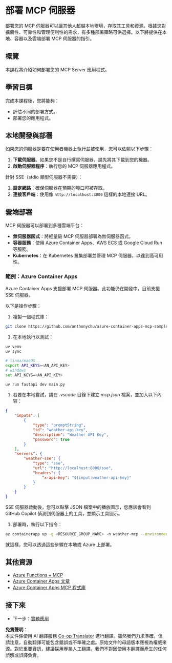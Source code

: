 <!--
CO_OP_TRANSLATOR_METADATA:
{
  "original_hash": "1d9dc83260576b76f272d330ed93c51f",
  "translation_date": "2025-07-04T16:09:09+00:00",
  "source_file": "03-GettingStarted/09-deployment/README.md",
  "language_code": "tw"
}
-->
# 部署 MCP 伺服器

部署您的 MCP 伺服器可以讓其他人超越本地環境，存取其工具和資源。根據您對擴展性、可靠性和管理便利性的需求，有多種部署策略可供選擇。以下將提供在本地、容器以及雲端部署 MCP 伺服器的指引。

## 概覽

本課程將介紹如何部署您的 MCP Server 應用程式。

## 學習目標

完成本課程後，您將能夠：

- 評估不同的部署方式。
- 部署您的應用程式。

## 本地開發與部署

如果您的伺服器是要在使用者機器上執行並被使用，您可以依照以下步驟：

1. **下載伺服器**。如果您不是自行撰寫伺服器，請先將其下載到您的機器。  
1. **啟動伺服器程序**：執行您的 MCP 伺服器應用程式。

針對 SSE（stdio 類型伺服器不需要）：

1. **設定網路**：確保伺服器在預期的埠口可被存取。  
1. **連接客戶端**：使用像 `http://localhost:3000` 這樣的本地連接 URL。

## 雲端部署

MCP 伺服器可以部署到多種雲端平台：

- **無伺服器函式**：將輕量級 MCP 伺服器部署為無伺服器函式。  
- **容器服務**：使用 Azure Container Apps、AWS ECS 或 Google Cloud Run 等服務。  
- **Kubernetes**：在 Kubernetes 叢集部署並管理 MCP 伺服器，以達到高可用性。

### 範例：Azure Container Apps

Azure Container Apps 支援部署 MCP 伺服器。此功能仍在開發中，目前支援 SSE 伺服器。

以下是操作步驟：

1. 複製一個程式庫：

  ```sh
  git clone https://github.com/anthonychu/azure-container-apps-mcp-sample.git
  ```

1. 在本地執行以測試：

  ```sh
  uv venv
  uv sync

  # linux/macOS
  export API_KEYS=<AN_API_KEY>
  # windows
  set API_KEYS=<AN_API_KEY>

  uv run fastapi dev main.py
  ```

1. 若要在本地嘗試，請在 *.vscode* 目錄下建立 *mcp.json* 檔案，並加入以下內容：

  ```json
  {
      "inputs": [
          {
              "type": "promptString",
              "id": "weather-api-key",
              "description": "Weather API Key",
              "password": true
          }
      ],
      "servers": {
          "weather-sse": {
              "type": "sse",
              "url": "http://localhost:8000/sse",
              "headers": {
                  "x-api-key": "${input:weather-api-key}"
              }
          }
      }
  }
  ```

  SSE 伺服器啟動後，您可以點擊 JSON 檔案中的播放圖示，您應該會看到 GitHub Copilot 偵測到伺服器上的工具，並顯示工具圖示。

1. 部署時，執行以下指令：

  ```sh
  az containerapp up -g <RESOURCE_GROUP_NAME> -n weather-mcp --environment mcp -l westus --env-vars API_KEYS=<AN_API_KEY> --source .
  ```

就這樣，您可以透過這些步驟在本地或 Azure 上部署。

## 其他資源

- [Azure Functions + MCP](https://learn.microsoft.com/en-us/samples/azure-samples/remote-mcp-functions-dotnet/remote-mcp-functions-dotnet/)  
- [Azure Container Apps 文章](https://techcommunity.microsoft.com/blog/appsonazureblog/host-remote-mcp-servers-in-azure-container-apps/4403550)  
- [Azure Container Apps MCP 程式庫](https://github.com/anthonychu/azure-container-apps-mcp-sample)  

## 接下來

- 下一步：[實務應用](../../04-PracticalImplementation/README.md)

**免責聲明**：  
本文件係使用 AI 翻譯服務 [Co-op Translator](https://github.com/Azure/co-op-translator) 進行翻譯。雖然我們力求準確，但請注意，自動翻譯可能包含錯誤或不準確之處。原始文件的母語版本應視為權威來源。對於重要資訊，建議採用專業人工翻譯。我們不對因使用本翻譯而產生的任何誤解或誤譯負責。